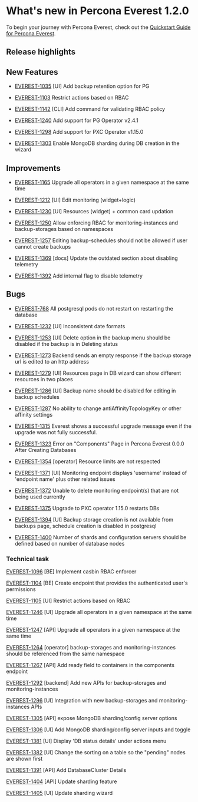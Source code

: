 # What's new in Percona Everest 1.2.0

To begin your journey with Percona Everest, check out the [Quickstart Guide for Percona Everest](../quickstart-guide/quick-install.md).


## Release highlights





## New Features

- [EVEREST-1035](https://perconadev.atlassian.net/browse/EVEREST-1035) \[UI\] Add backup retention option for PG

- [EVEREST-1103](https://perconadev.atlassian.net/browse/EVEREST-1103) Restrict actions based on RBAC

- [EVEREST-1142](https://perconadev.atlassian.net/browse/EVEREST-1142) \[CLI\] Add command for validating RBAC policy

- [EVEREST-1240](https://perconadev.atlassian.net/browse/EVEREST-1240) Add support for PG Operator v2.4.1

- [EVEREST-1298](https://perconadev.atlassian.net/browse/EVEREST-1298) Add support for PXC Operator v1.15.0

- [EVEREST-1303](https://perconadev.atlassian.net/browse/EVEREST-1303) Enable MongoDB sharding during DB creation in the wizard

## Improvements

- [EVEREST-1165](https://perconadev.atlassian.net/browse/EVEREST-1165) Upgrade all operators in a given namespace at the same time

- [EVEREST-1212](https://perconadev.atlassian.net/browse/EVEREST-1212) \[UI\] Edit monitoring \(widget\+logic\)

- [EVEREST-1230](https://perconadev.atlassian.net/browse/EVEREST-1230) \[UI\] Resources \(widget\) \+ common card updation

- [EVEREST-1250](https://perconadev.atlassian.net/browse/EVEREST-1250) Allow enforcing RBAC for monitoring-instances and backup-storages based on namespaces

- [EVEREST-1257](https://perconadev.atlassian.net/browse/EVEREST-1257) Editing backup-schedules should not be allowed if user cannot create backups

- [EVEREST-1369](https://perconadev.atlassian.net/browse/EVEREST-1369) \[docs\] Update the outdated section about disabling telemetry

- [EVEREST-1392](https://perconadev.atlassian.net/browse/EVEREST-1392) Add internal flag to disable telemetry

## Bugs

- [EVEREST-768](https://perconadev.atlassian.net/browse/EVEREST-768) All postgresql pods do not restart on restarting the database

- [EVEREST-1232](https://perconadev.atlassian.net/browse/EVEREST-1232) \[UI\] Inconsistent date formats

- [EVEREST-1253](https://perconadev.atlassian.net/browse/EVEREST-1253) \[UI\] Delete option in the backup menu should be disabled if the backup is in Deleting status

- [EVEREST-1273](https://perconadev.atlassian.net/browse/EVEREST-1273) Backend sends an empty response if the backup storage url is edited to an http address

- [EVEREST-1279](https://perconadev.atlassian.net/browse/EVEREST-1279) \[UI\] Resources page in DB wizard can show different resources in two places

- [EVEREST-1286](https://perconadev.atlassian.net/browse/EVEREST-1286) \[UI\] Backup name should be disabled for editing in backup schedules

- [EVEREST-1287](https://perconadev.atlassian.net/browse/EVEREST-1287) No ability to change antiAffinityTopologyKey or other affinity settings

- [EVEREST-1315](https://perconadev.atlassian.net/browse/EVEREST-1315) Everest shows a successful upgrade message even if the upgrade was not fully successful.

- [EVEREST-1323](https://perconadev.atlassian.net/browse/EVEREST-1323)  Error on "Components" Page in Percona Everest 0.0.0 After Creating Databases

- [EVEREST-1354](https://perconadev.atlassian.net/browse/EVEREST-1354) \[operator\] Resource limits are not respected

- [EVEREST-1371](https://perconadev.atlassian.net/browse/EVEREST-1371) \[UI\] Monitoring endpoint displays 'username' instead of 'endpoint name' plus other related issues

- [EVEREST-1372](https://perconadev.atlassian.net/browse/EVEREST-1372) Unable to delete monitoring endpoint\(s\) that are not being used currently

- [EVEREST-1375](https://perconadev.atlassian.net/browse/EVEREST-1375) Upgrade to PXC operator 1.15.0 restarts DBs

- [EVEREST-1394](https://perconadev.atlassian.net/browse/EVEREST-1394) \[UI\] Backup storage creation is not available from backups page, schedule creation is disabled in postgresql

- [EVEREST-1400](https://perconadev.atlassian.net/browse/EVEREST-1400) Number of shards and configuration servers should be defined based on number of database nodes



### Technical task

[EVEREST-1096](https://perconadev.atlassian.net/browse/EVEREST-1096) \[BE\] Implement casbin RBAC enforcer

[EVEREST-1104](https://perconadev.atlassian.net/browse/EVEREST-1104) \[BE\] Create endpoint that provides the authenticated user's permissions

[EVEREST-1105](https://perconadev.atlassian.net/browse/EVEREST-1105) \[UI\] Restrict actions based on RBAC

[EVEREST-1246](https://perconadev.atlassian.net/browse/EVEREST-1246) \[UI\] Upgrade all operators in a given namespace at the same time

[EVEREST-1247](https://perconadev.atlassian.net/browse/EVEREST-1247) \[API\] Upgrade all operators in a given namespace at the same time

[EVEREST-1264](https://perconadev.atlassian.net/browse/EVEREST-1264) \[operator\] backup-storages and monitoring-instances should be referenced from the same namespace

[EVEREST-1267](https://perconadev.atlassian.net/browse/EVEREST-1267) \[API\] Add ready field to containers in the components endpoint

[EVEREST-1292](https://perconadev.atlassian.net/browse/EVEREST-1292) \[backend\] Add new APIs for backup-storages and monitoring-instances

[EVEREST-1296](https://perconadev.atlassian.net/browse/EVEREST-1296) \[UI\] Integration with new backup-storages and monitoring-instances APIs

[EVEREST-1305](https://perconadev.atlassian.net/browse/EVEREST-1305) \[API\] expose MongoDB sharding/config server options

[EVEREST-1306](https://perconadev.atlassian.net/browse/EVEREST-1306) \[UI\] Add MongoDB sharding/config server inputs and toggle

[EVEREST-1381](https://perconadev.atlassian.net/browse/EVEREST-1381) \[UI\] Display 'DB status details' under actions menu 

[EVEREST-1382](https://perconadev.atlassian.net/browse/EVEREST-1382) \[UI\] Change the sorting on a table so the "pending" nodes are shown first

[EVEREST-1391](https://perconadev.atlassian.net/browse/EVEREST-1391) \[API\] Add DatabaseCluster Details 

[EVEREST-1404](https://perconadev.atlassian.net/browse/EVEREST-1404) \[API\] Update sharding feature

[EVEREST-1405](https://perconadev.atlassian.net/browse/EVEREST-1405) \[UI\] Update sharding wizard